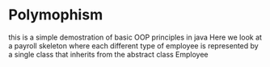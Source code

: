# Polymophism
this is a simple demostration of basic OOP principles in java
Here we look at a payroll skeleton where each different type of employee is represented by a single class that inherits from the abstract 
class Employee
